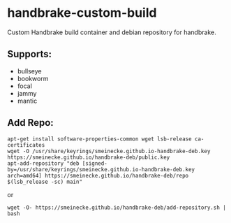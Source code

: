 # handbrake-custom-build
Custom Handbrake build container and debian repository for handbrake.

## Supports:
 * bullseye
 * bookworm
 * focal
 * jammy
 * mantic


## Add Repo:
```
apt-get install software-properties-common wget lsb-release ca-certificates
wget -O /usr/share/keyrings/smeinecke.github.io-handbrake-deb.key https://smeinecke.github.io/handbrake-deb/public.key
apt-add-repository "deb [signed-by=/usr/share/keyrings/smeinecke.github.io-handbrake-deb.key arch=amd64] https://smeinecke.github.io/handbrake-deb/repo $(lsb_release -sc) main"
```
or
```
wget -O- https://smeinecke.github.io/handbrake-deb/add-repository.sh | bash
```

